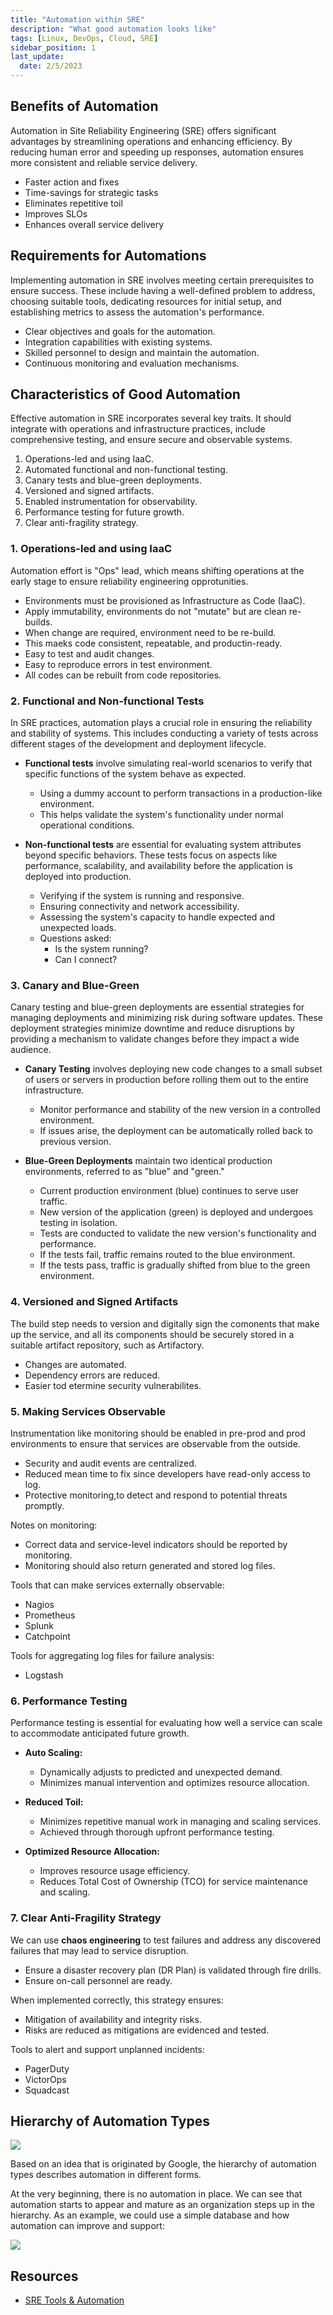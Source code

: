 ```yaml
---
title: "Automation within SRE"
description: "What good automation looks like"
tags: [Linux, DevOps, Cloud, SRE]
sidebar_position: 1
last_update:
  date: 2/5/2023
---
```



## Benefits of Automation 

Automation in Site Reliability Engineering (SRE) offers significant advantages by streamlining operations and enhancing efficiency. By reducing human error and speeding up responses, automation ensures more consistent and reliable service delivery.

- Faster action and fixes
- Time-savings for strategic tasks
- Eliminates repetitive toil
- Improves SLOs
- Enhances overall service delivery


## Requirements for Automations

Implementing automation in SRE involves meeting certain prerequisites to ensure success. These include having a well-defined problem to address, choosing suitable tools, dedicating resources for initial setup, and establishing metrics to assess the automation's performance.

- Clear objectives and goals for the automation.
- Integration capabilities with existing systems.
- Skilled personnel to design and maintain the automation.
- Continuous monitoring and evaluation mechanisms.

## Characteristics of Good Automation

Effective automation in SRE incorporates several key traits. It should integrate with operations and infrastructure practices, include comprehensive testing, and ensure secure and observable systems. 

1. Operations-led and using IaaC.
2. Automated functional and non-functional testing.
3. Canary tests and blue-green deployments.
4. Versioned and signed artifacts.
5. Enabled instrumentation for observability.
6. Performance testing for future growth.
7. Clear anti-fragility strategy.

### 1. Operations-led and using IaaC

Automation effort is "Ops" lead, which means shifting operations at the early stage to ensure reliability engineering opprotunities.

- Environments must be provisioned as Infrastructure as Code (IaaC).  
- Apply immutability, environments do not "mutate" but are clean re-builds.  
- When change are required, environment need to be re-build.  
- This maeks code consistent, repeatable, and productin-ready. 
- Easy to test and audit changes. 
- Easy to reproduce errors in test environment.
- All codes can be rebuilt from code repositories. 

### 2. Functional and Non-functional Tests 

In SRE practices, automation plays a crucial role in ensuring the reliability and stability of systems. This includes conducting a variety of tests across different stages of the development and deployment lifecycle.

- **Functional tests** involve simulating real-world scenarios to verify that specific functions of the system behave as expected. 

  - Using a dummy account to perform transactions in a production-like environment.
  - This helps validate the system's functionality under normal operational conditions.

- **Non-functional tests** are essential for evaluating system attributes beyond specific behaviors. These tests focus on aspects like performance, scalability, and availability before the application is deployed into production. 

  - Verifying if the system is running and responsive.
  - Ensuring connectivity and network accessibility.
  - Assessing the system's capacity to handle expected and unexpected loads.
  - Questions asked:
    - Is the system running?
    - Can I connect? 


### 3. Canary and Blue-Green

Canary testing and blue-green deployments are essential strategies for managing deployments and minimizing risk during software updates. These deployment strategies minimize downtime and reduce disruptions by providing a mechanism to validate changes before they impact a wide audience. 

- **Canary Testing** involves deploying new code changes to a small subset of users or servers in production before rolling them out to the entire infrastructure. 

  - Monitor performance and stability of the new version in a controlled environment. 
  - If issues arise, the deployment can be automatically rolled back to previous version.

- **Blue-Green Deployments** maintain two identical production environments, referred to as "blue" and "green." 

  - Current production environment (blue) continues to serve user traffic.
  - New version of the application (green) is deployed and undergoes testing in isolation.
  - Tests are conducted to validate the new version's functionality and performance.
  - If the tests fail, traffic remains routed to the blue environment.
  - If the tests pass, traffic is gradually shifted from blue to the green environment.


### 4. Versioned and Signed Artifacts

The build step needs to version and digitally sign the comonents that make up the service, and all its components should be securely stored in a suitable artifact repository, such as Artifactory.

- Changes are automated. 
- Dependency errors are reduced. 
- Easier tod etermine security vulnerabilites.

### 5. Making Services Observable 

Instrumentation like monitoring should be enabled in pre-prod and prod environments to ensure that services are observable from the outside.

- Security and audit events are centralized. 
- Reduced mean time to fix since developers have read-only access to log. 
- Protective monitoring,to detect and respond to potential threats promptly.

Notes on monitoring:

- Correct data and service-level indicators should be reported by monitoring.
- Monitoring should also return generated and stored log files. 

Tools that can make services externally observable:

- Nagios
- Prometheus 
- Splunk
- Catchpoint 

Tools for aggregating log files for failure analysis:
    
- Logstash 

### 6. Performance Testing 

Performance testing is essential for evaluating how well a service can scale to accommodate anticipated future growth.

- **Auto Scaling:**
  - Dynamically adjusts to predicted and unexpected demand.
  - Minimizes manual intervention and optimizes resource allocation.

- **Reduced Toil:**
  - Minimizes repetitive manual work in managing and scaling services.
  - Achieved through thorough upfront performance testing.

- **Optimized Resource Allocation:**
  - Improves resource usage efficiency.
  - Reduces Total Cost of Ownership (TCO) for service maintenance and scaling.


### 7. Clear Anti-Fragility Strategy

We can use **chaos engineering** to test failures and address any discovered failures that may lead to service disruption.

- Ensure a disaster recovery plan (DR Plan) is validated through fire drills. 
- Ensure on-call personnel are ready.

When implemented correctly, this strategy ensures:

- Mitigation of availability and integrity risks. 
- Risks are reduced as mitigations are evidenced and tested.   

Tools to alert and support unplanned incidents:

- PagerDuty 
- VictorOps 
- Squadcast 

## Hierarchy of Automation Types

<div class="img-center"> 

![](/img/docs/hierarchy-of-automation.png)

</div>

Based on an idea that is originated by Google, the hierarchy of automation types describes automation in different forms.

At the very beginning, there is no automation in place. We can see that automation starts to appear and mature as an organization steps up in the hierarchy. As an example, we could use a simple database and how automation can improve and support:

<div class="img-center"> 

![](/img/docs/Devops-SRE-Hierarchy-of-Automation-examples.png)

</div>


## Resources 

- [SRE Tools & Automation](https://cloudacademy.com/course/sre-tools-automation-1039/results/?context_resource=lp&context_id=1759)
